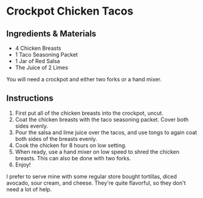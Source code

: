# Crockpot Chicken Tacos

## Ingredients & Materials

* 4 Chicken Breasts
* 1 Taco Seasoning Packet
* 1 Jar of Red Salsa
* The Juice of 2 Limes

You will need a crockpot and either two forks or a hand mixer. 

## Instructions
1. First put all of the chicken breasts into the crockpot, uncut.
2. Coat the chicken breasts with the taco seasoning packet. Cover both sides evenly. 
3. Pour the salsa and lime juice over the tacos, and use tongs to again coat both sides of the breasts evenly. 
4. Cook the chicken for 8 hours on low setting. 
5. When ready, use a hand mixer on low speed to shred the chicken breasts. This can also be done with two forks. 
6. Enjoy!

I prefer to serve mine with some regular store bought tortillas, diced avocado, sour cream, and cheese. They're quite flavorful, 
so they don't need a lot of help. 
